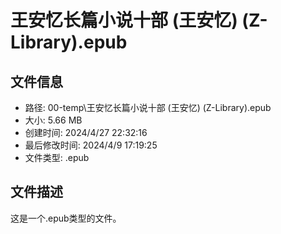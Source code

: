 ﻿# 王安忆长篇小说十部 (王安忆) (Z-Library).epub

## 文件信息
- 路径: 00-temp\王安忆长篇小说十部 (王安忆) (Z-Library).epub
- 大小: 5.66 MB
- 创建时间: 2024/4/27 22:32:16
- 最后修改时间: 2024/4/9 17:19:25
- 文件类型: .epub

## 文件描述
这是一个.epub类型的文件。


